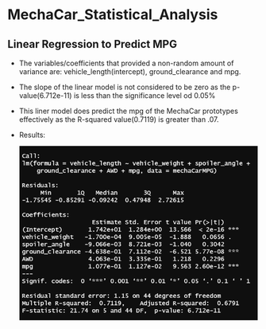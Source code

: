 # MechaCar_Statistical_Analysis

## Linear Regression to Predict MPG
- The variables/coefficients that provided a non-random amount of variance are: vehicle_length(intercept), ground_clearance and mpg.
- The slope of the linear model is not considered to be zero as the p-value(6.712e-11) is less than the significance level od 0.05%
- This liner model does predict the mpg of the MechaCar prototypes effectively as the R-squared value(0.7119) is greater than .07. 
- Results:

  ![Results](https://github.com/jediracer/MechaCar_Statistical_Analysis/blob/main/images/MechaCar_mpg_prediction.png)	